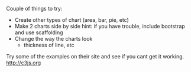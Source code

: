 Couple of things to try:
- Create other types of chart (area, bar, pie, etc)
- Make 2 charts side by side
	hint: if you have trouble, include bootstrap and use scaffolding
- Change the way the charts look 
	- thickness of line, etc

Try some of the examples on their site and see if you cant get it working.
http://c3js.org